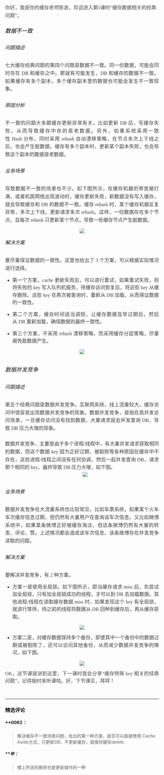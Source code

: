 <p style="text-align: justify; line-height: 1.75em;"></p>
<p style="line-height: 150%;margin-bottom: 0pt;margin-top: 0pt;font-size: 11pt;color: #494949;"><span style="font-family: 微软雅黑, &quot;Microsoft YaHei&quot;; font-size: 16px;"><br></span></p>
<p style="margin-bottom: 0pt; margin-top: 0pt; font-size: 11pt; color: rgb(73, 73, 73); line-height: 1.75em;"><span style="font-family: 微软雅黑, &quot;Microsoft YaHei&quot;; font-size: 16px;">你好，我是你的缓存老师陈波，欢迎进入第5课时“缓存数据相关的经典问题”。</span></p>
<p style="margin-bottom: 0pt; margin-top: 0pt; font-size: 11pt; color: rgb(73, 73, 73); line-height: 1.75em;"><br></p>
<h6 style="text-indent: 0em; white-space: normal; margin-top: 0pt; margin-bottom: 0pt; font-size: 11pt; color: rgb(73, 73, 73); text-align: justify; line-height: 1.75em;"><span style="color: rgb(0, 0, 0); font-family: 微软雅黑, &quot;Microsoft YaHei&quot;; font-size: 18px; text-indent: 0em;">数据不一致<br></span></h6>
<h2 style="white-space: normal;"></h2>
<h6 style="text-indent: 0em; white-space: normal; text-align: justify; line-height: 1.75em;"><span style="font-family: 微软雅黑, &quot;Microsoft YaHei&quot;; font-size: 16px;">问题描述</span></h6>
<p style="margin-top: 0pt; margin-bottom: 0pt; text-indent: 0em; white-space: normal; font-size: 11pt; color: rgb(73, 73, 73); text-align: justify; line-height: 1.75em;"><span style="font-family: 微软雅黑, &quot;Microsoft YaHei&quot;; font-size: 16px; color: rgb(63, 63, 63);">七大缓存经典问题的第四个问题是数据不一致。同一份数据，可能会同时存在&nbsp;DB&nbsp;和缓存之中。那就有可能发生，DB&nbsp;和缓存的数据不一致。如果缓存有多个副本，多个缓存副本里的数据也可能会发生不一致现象。</span></p>
<h2 style="white-space: normal;"></h2>
<h6 style="text-indent: 0em; white-space: normal; text-align: justify; line-height: 1.75em;"><span style="font-family: 微软雅黑, &quot;Microsoft YaHei&quot;; font-size: 16px;">原因分析</span></h6>
<p style="margin-top: 0pt; margin-bottom: 0pt; text-indent: 0em; white-space: normal; font-size: 11pt; color: rgb(73, 73, 73); text-align: justify; line-height: 1.75em;"><span style="font-family: 微软雅黑, &quot;Microsoft YaHei&quot;; font-size: 16px; color: rgb(63, 63, 63);">不一致的问题大多跟缓存更新异常有关。比如更新&nbsp;DB&nbsp;后，写缓存失败，从而导致缓存中存的是老数据。另外，如果系统采用一致性&nbsp;Hash&nbsp;分布，同时采用&nbsp;rehash&nbsp;自动漂移策略，在节点多次上下线之后，也会产生脏数据。缓存有多个副本时，更新某个副本失败，也会导致这个副本的数据是老数据。</span></p>
<h2 style="white-space: normal;"></h2>
<h6 style="text-indent: 0em; white-space: normal; text-align: justify; line-height: 1.75em;"><span style="font-family: 微软雅黑, &quot;Microsoft YaHei&quot;; font-size: 16px;">业务场景</span></h6>
<p style="margin-top: 0pt; margin-bottom: 0pt; text-indent: 0em; white-space: normal; font-size: 11pt; color: rgb(73, 73, 73); text-align: justify; line-height: 1.75em;"><span style="font-family: 微软雅黑, &quot;Microsoft YaHei&quot;; font-size: 16px; color: rgb(63, 63, 63);">导致数据不一致的场景也不少。如下图所示，在缓存机器的带宽被打满，或者机房网络出现波动时，缓存更新失败，新数据没有写入缓存，就会导致缓存和&nbsp;DB&nbsp;的数据不一致。缓存&nbsp;rehash&nbsp;时，某个缓存机器反复异常，多次上下线，更新请求多次&nbsp;rehash。这样，一份数据存在多个节点，且每次&nbsp;rehash&nbsp;只更新某个节点，导致一些缓存节点产生脏数据。</span></p>
<p style="text-indent: 0em; white-space: normal; text-align: center; line-height: 1.75em;"><img src="http://s0.lgstatic.com/i/image2/M01/99/91/CgotOV2kSMqAD3YHAACfCilWo20043.png"></p>
<h6 style="text-indent: 0em; white-space: normal; text-align: justify; line-height: 1.75em;"><span style="text-indent: 2em; font-family: 微软雅黑, &quot;Microsoft YaHei&quot;; font-size: 16px;">解决方案</span></h6>
<p style="margin-top: 0pt; margin-bottom: 0pt; text-indent: 0em; white-space: normal; font-size: 11pt; color: rgb(73, 73, 73); text-align: justify; line-height: 1.75em;"><span style="font-family: 微软雅黑, &quot;Microsoft YaHei&quot;; font-size: 16px; color: rgb(63, 63, 63);">要尽量保证数据的一致性。这里也给出了&nbsp;3&nbsp;个方案，可以根据实际情况进行选择。</span></p>
<ul style=" white-space: normal; font-size: 14px;">
 <li><p style="text-align: justify; text-indent: 0em; line-height: 1.75em;"><span style="font-family: 微软雅黑, &quot;Microsoft YaHei&quot;; font-size: 16px; color: rgb(63, 63, 63);">第一个方案，cache&nbsp;更新失败后，可以进行重试，如果重试失败，则将失败的&nbsp;key&nbsp;写入队列机服务，待缓存访问恢复后，将这些&nbsp;key&nbsp;从缓存删除。这些&nbsp;key&nbsp;在再次被查询时，重新从&nbsp;DB&nbsp;加载，从而保证数据的一致性。</span></p></li>
 <li><p style="text-align: justify; text-indent: 0em; line-height: 1.75em;"><span style="font-family: 微软雅黑, &quot;Microsoft YaHei&quot;; font-size: 16px; color: rgb(63, 63, 63);">第二个方案，缓存时间适当调短，让缓存数据及早过期后，然后从&nbsp;DB&nbsp;重新加载，确保数据的最终一致性。</span></p></li>
 <li><p style="text-align: justify; text-indent: 0em; line-height: 1.75em;"><span style="font-family: 微软雅黑, &quot;Microsoft YaHei&quot;; font-size: 16px; color: rgb(63, 63, 63);">第三个方案，不采用&nbsp;rehash&nbsp;漂移策略，而采用缓存分层策略，尽量避免脏数据产生。</span></p></li>
</ul>
<p style="text-indent: 0em; white-space: normal; text-align: center; line-height: 1.75em;"><img src="http://s0.lgstatic.com/i/image2/M01/99/71/CgoB5l2kSMqANNv_AAClEDDnPXA676.png"><span style="font-family: 微软雅黑, &quot;Microsoft YaHei&quot;; color: rgb(63, 63, 63);"></span></p>
<h1 style="white-space: normal;"></h1>
<h6 style="text-indent: 0em; white-space: normal; text-align: justify; line-height: 1.75em;"><span style="font-family: 微软雅黑, &quot;Microsoft YaHei&quot;; font-size: 18px;">数据并发竞争</span></h6>
<h2 style="white-space: normal;"></h2>
<h6 style="text-indent: 0em; white-space: normal; text-align: justify; line-height: 1.75em;"><span style="font-family: 微软雅黑, &quot;Microsoft YaHei&quot;; font-size: 16px;">问题描述</span></h6>
<p style="margin-top: 0pt; margin-bottom: 0pt; text-indent: 0em; white-space: normal; font-size: 11pt; color: rgb(73, 73, 73); text-align: justify; line-height: 1.75em;"><span style="font-family: 微软雅黑, &quot;Microsoft YaHei&quot;; font-size: 16px; color: rgb(63, 63, 63);">第五个经典问题是数据并发竞争。互联网系统，线上流量较大，缓存访问中很容易出现数据并发竞争的现象。数据并发竞争，是指在高并发访问场景，一旦缓存访问没有找到数据，大量请求就会并发查询&nbsp;DB，导致&nbsp;DB&nbsp;压力大增的现象。</span></p>
<p style="margin-top: 0pt; margin-bottom: 0pt; text-indent: 0em; white-space: normal; font-size: 11pt; color: rgb(73, 73, 73); text-align: justify; line-height: 1.75em;"><span style="font-family: 微软雅黑, &quot;Microsoft YaHei&quot;; font-size: 16px; color: rgb(63, 63, 63);">&nbsp;</span></p>
<p style="margin-top: 0pt; margin-bottom: 0pt; text-indent: 0em; white-space: normal; font-size: 11pt; color: rgb(73, 73, 73); text-align: justify; line-height: 1.75em;"><span style="font-family: 微软雅黑, &quot;Microsoft YaHei&quot;; font-size: 16px; color: rgb(63, 63, 63);">数据并发竞争，主要是由于多个进程/线程中，有大量并发请求获取相同的数据，而这个数据&nbsp;key&nbsp;因为正好过期、被剔除等各种原因在缓存中不存在，这些进程/线程之间没有任何协调，然后一起并发查询&nbsp;DB，请求那个相同的&nbsp;key，最终导致&nbsp;DB&nbsp;压力大增，如下图。</span></p>
<p style="margin-top: 0pt; margin-bottom: 0pt; text-indent: 0em; white-space: normal; font-size: 11pt; color: rgb(73, 73, 73); text-align: center; line-height: 1.75em;"><span style="font-family: 微软雅黑, &quot;Microsoft YaHei&quot;; font-size: 16px; color: rgb(63, 63, 63);">&nbsp; &nbsp; &nbsp;</span><img src="http://s0.lgstatic.com/i/image2/M01/99/91/CgotOV2kSMuAGIj2AAC0Yxgja7M817.png"><span style="font-family: 微软雅黑, &quot;Microsoft YaHei&quot;; font-size: 16px; color: rgb(63, 63, 63);"></span></p>
<h2 style="white-space: normal;"></h2>
<h6 style="text-indent: 0em; white-space: normal; text-align: justify; line-height: 1.75em;"><span style="font-family: 微软雅黑, &quot;Microsoft YaHei&quot;; font-size: 16px;">业务场景</span></h6>
<p style="margin-top: 0pt; margin-bottom: 0pt; text-indent: 0em; white-space: normal; font-size: 11pt; color: rgb(73, 73, 73); text-align: justify; line-height: 1.75em;"><span style="font-family: 微软雅黑, &quot;Microsoft YaHei&quot;; font-size: 16px; color: rgb(63, 63, 63);">数据并发竞争在大流量系统也比较常见，比如车票系统，如果某个火车车次缓存信息过期，但仍然有大量用户在查询该车次信息。又比如微博系统中，如果某条微博正好被缓存淘汰，但这条微博仍然有大量的转发、评论、赞。上述情况都会造成该车次信息、该条微博存在并发竞争读取的问题。</span></p>
<h2 style="white-space: normal;"></h2>
<h6 style="text-indent: 0em; white-space: normal; text-align: justify; line-height: 1.75em;"><span style="font-family: 微软雅黑, &quot;Microsoft YaHei&quot;; font-size: 16px;">解决方案</span></h6>
<p style="margin-top: 0pt; margin-bottom: 0pt; text-indent: 0em; white-space: normal; font-size: 11pt; color: rgb(73, 73, 73); text-align: justify; line-height: 1.75em;"><span style="font-family: 微软雅黑, &quot;Microsoft YaHei&quot;; font-size: 16px; color: rgb(63, 63, 63);">要解决并发竞争，有&nbsp;2&nbsp;种方案。</span></p>
<ul style=" white-space: normal; font-size: 14px;">
 <li><p style="text-align: justify; text-indent: 0em; line-height: 1.75em;"><span style="font-family: 微软雅黑, &quot;Microsoft YaHei&quot;; font-size: 16px; color: rgb(63, 63, 63);">方案一是使用全局锁。如下图所示，即当缓存请求&nbsp;miss&nbsp;后，先尝试加全局锁，只有加全局锁成功的线程，才可以到&nbsp;DB&nbsp;去加载数据。其他进程/线程在读取缓存数据&nbsp;miss&nbsp;时，如果发现这个&nbsp;key&nbsp;有全局锁，就进行等待，待之前的线程将数据从&nbsp;DB&nbsp;回种到缓存后，再从缓存获取。</span></p></li>
</ul>
<p style="text-align:center"><img src="http://s0.lgstatic.com/i/image2/M01/99/91/CgotOV2kSMuAdSrvAAFZWFDAGz8863.png" style="text-align: justify; white-space: normal;"></p>
<ul style=" white-space: normal; font-size: 14px;">
 <li><p style="text-align: justify; text-indent: 0em; line-height: 1.75em;"><span style="font-family: 微软雅黑, &quot;Microsoft YaHei&quot;; font-size: 16px; color: rgb(63, 63, 63);">方案二是，对缓存数据保持多个备份，即便其中一个备份中的数据过期或被剔除了，还可以访问其他备份，从而减少数据并发竞争的情况，如下图。</span></p></li>
</ul>
<p style="text-align:center"><img src="http://s0.lgstatic.com/i/image2/M01/99/71/CgoB5l2kSMuAaRY2AAC4IIqMZZQ216.png"></p>
<p style="text-indent: 0em; white-space: normal; text-align: justify; line-height: 1.75em;"><span style="font-family: 微软雅黑, &quot;Microsoft YaHei&quot;; font-size: 12pt; color: rgb(73, 73, 73);">OK，这节课就讲到这里，下一课时我会分享“</span><span style="font-family: 微软雅黑, &quot;Microsoft YaHei&quot;; font-size: 12pt; color: rgb(73, 73, 73);">缓存特殊 key 相关的经典问题</span><span style="font-family: 微软雅黑, &quot;Microsoft YaHei&quot;; font-size: 12pt; color: rgb(73, 73, 73);">”，记得按时来听课哈。好，下节课见，拜拜！</span><br><span style="font-family: 微软雅黑, &quot;Microsoft YaHei&quot;; color: rgb(63, 63, 63);"></span></p>
<p><br></p>

---

### 精选评论

##### **0063：
> 解决缓存不一致场景问题，给出的第一种方案，是否可以直接使用 Cache Aside方式，只更新DB，不更新缓存，直接将缓存delete

##### **甲：
> 楼上所说的删除也是更新操作的一种


